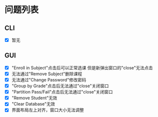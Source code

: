 # 问题列表

## CLI

- [x] 暂无

## GUI

- [x] "Enroll in Subject"点击后可以正常选课 但是新弹出窗口的"close"无法点击
- [x] 无法通过"Remove Subject"删除课程
- [x] 无法通过"Change Password"修改密码
- [x] "Group by Grade"点击后无法通过"close"关闭窗口
- [x] "Partition Pass/Fail"点击后无法通过"close"关闭窗口
- [x] "Remove Student"无效
- [x] "Clear Database"无效
- [x] 界面布局左上对齐，窗口大小无法调整